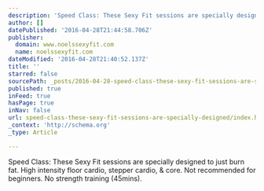 ```yaml
---
description: 'Speed Class: These Sexy Fit sessions are specially designed to just burn fat. High intensity floor cardio, stepper cardio, & core. Not recommended for beginners. No strength training (45mins).'
author: []
datePublished: '2016-04-28T21:44:58.706Z'
publisher:
  domain: www.noelssexyfit.com
  name: noelssexyfit.com
dateModified: '2016-04-28T21:40:52.137Z'
title: ''
starred: false
sourcePath: _posts/2016-04-28-speed-class-these-sexy-fit-sessions-are-specially-designed.md
published: true
inFeed: true
hasPage: true
inNav: false
url: speed-class-these-sexy-fit-sessions-are-specially-designed/index.html
_context: 'http://schema.org'
_type: Article

---
```

Speed Class: These Sexy Fit sessions are specially designed to just burn fat. High intensity floor cardio, stepper cardio, & core. Not recommended for beginners. No strength training (45mins).